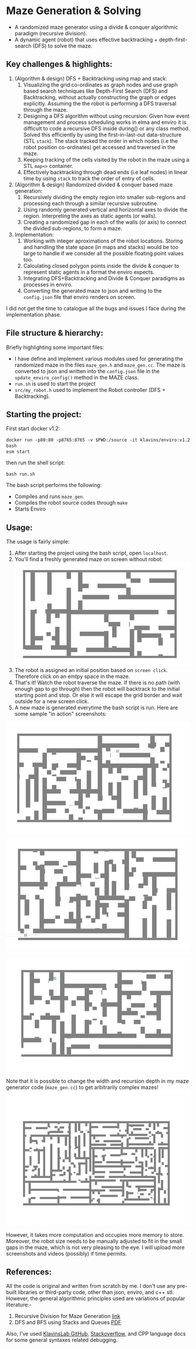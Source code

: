 # Maze Generation & Solving 
- A randomized maze generator using a divide & conquer algorithmic paradigm (recursive division).
- A dynamic agent (robot) that uses effective backtracking + depth-first-search (DFS) to solve the maze. 

## Key challenges & highlights:
1. (Algorithm & design) DFS + Backtracking using map and stack:
   1. Visualizing the grid co-ordinates as graph nodes and use graph based search techniques like Depth-First Search (DFS) and Backtracking, without actually constructing the graph or edges explicitly. Assuming the the robot is performing a DFS traversal through the maze. 
   2. Designing a DFS algorithm without using recursion: Given how event management and process scheduling works in elma and enviro it is difficult to code a recursive DFS inside during() or any class method. Solved this efficiently by using the first-in-last-out data-structure (STL `stack`). The stack tracked the order in which nodes (i.e the robot position co-ordinates) get accessed and traversed in the maze. 
   3. Keeping tracking of the cells visited by the robot in the maze using a STL `map<>` container. 
   4. Effectively backtracking through dead ends (i.e leaf nodes) in linear time by using `stack` to track the order of entry of cells.  
2. (Algorithm & design) Randomized divided & conquer based maze generation:
   1. Recursively dividing the empty region into smaller sub-regions and processing each through a similar recursive subroutine. 
   2. Using randomly generated vertical and horizontal axes to divide the region. Interpreting the axes as static agents (or walls). 
   3. Creating a randomized gap in each of the walls (or axis) to connect the divided sub-regions, to form a maze. 
3. Implementation: 
   1. Working with integer aproximations of the robot locations. Storing and handling the state space (in maps and stacks) would be too large to handle if we consider all the possible floating point values too. 
   2. Calculating closed polygon points inside the divide & conquer to represent static agents in a format the enviro expects. 
   3. Integrating DFS+Backtracking and Divide & Conquer paradigms as processes in enviro. 
   4. Converting the generated maze to json and writing to the `config.json` file that enviro renders on screen. 

I did not get the time to catalogue all the bugs and issues I face during the implementation phase. 

## File structure & hierarchy:
Briefly highlighting some important files:
- I have define and implement various modules used for generating the randomized maze in the files `maze_gen.h` and  `maze_gen.cc`. The maze is converted to json and written into the `config.json` file in the `update_enviro_config()` method in the MAZE class.
- `run.sh` is used to start the project 
- `src/my_robot.h` used to implement the Robot controller (DFS + Backtracking). 


## Starting the project: 
First start docker v1.2: 
```
docker run -p80:80 -p8765:8765 -v $PWD:/source -it klavins/enviro:v1.2 bash
esm start
```
then run the shell script:
``` 
bash run.sh 
```

The bash script performs the following:
- Compiles and runs `maze_gen`. 
- Compiles the robot source codes through `make`
- Starts Enviro 

## Usage:
The usage is fairly simple:
1. After starting the project using the bash script, open `localhost`.
2. You'll find a freshly generated maze on screen without robot: ![Sample maze](Screenshots/ss0.png)
3. The robot is assigned an initial position based on `screen click`. Therefore click on an emtpy space in the maze.
4. That's it! Watch the robot traverse the maze. If there is no path (with enough gap to go through) then the robot will backtrack to the initial starting point and stop. Or else it will escape the grid border and wait outside for a new screen click. 
5. A new maze is generated everytime the bash script is run. Here are some sample "in action" screenshots: 

![Sample Image](Screenshots/ss1.png)

![Sample Image](Screenshots/ss2.png)

![Sample Image](Screenshots/ss3.png)

Note that it is possible to change the width and recursion depth in my maze generator code (`maze_gen.cc`) to get arbitrarily complex mazes! 
![Sample Image](Screenshots/ss4.png)

However, it takes more computation and occupies more memory to store. Moreover, the robot size needs to be manually adjusted to fit in the small gaps in the maze, which is not very pleasing to the eye. I will upload more screenshots and videos (possibly) if time permits. 

## References:
All the code is original and written from scratch by me. I don't use any pre-built libraries or third-party code, other than json, enviro, and c++ stl. However, the general algorithmic principles used are variations of popular literature:- 
1. Recursive Division for Maze Generation [link](https://weblog.jamisbuck.org/2011/1/12/maze-generation-recursive-division-algorithm)
2. DFS and BFS using Stacks and Queues [PDF](http://web.cs.unlv.edu/larmore/Courses/CSC477/bfsDfs.pdf)

Also, I've used [KlavinsLab GitHub](https://github.com/klavinslab), [Stackoverflow](https://stackoverflow.com/), and CPP language docs for some general syntaxes related debugging. 
